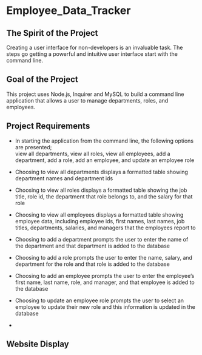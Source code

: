 # Employee_Data_Tracker

## The Spirit of the Project

Creating a user interface for non-developers is an invaluable task. The steps go getting a powerful and intuitive user interface start with the command line.

## Goal of the Project

This project uses Node.js, Inquirer and MySQL to build a command line application that allows a user to manage departments, roles, and employees.

## Project Requirements

- In starting the application from the command line, the following options are presented; <br> view all departments, view all roles, view all employees, add a department, add a role, add an employee, and update an employee role

- Choosing to view all departments displays a formatted table showing department names and department ids

- Choosing to view all roles displays a formatted table showing the job title, role id, the department that role belongs to, and the salary for that role

- Choosing to view all employees displays a formatted table showing employee data, including employee ids, first names, last names, job titles, departments, salaries, and managers that the employees report to

- Choosing to add a department prompts the user to enter the name of the department and that department is added to the database

- Choosing to add a role prompts the user to enter the name, salary, and department for the role and that role is added to the database

- Choosing to add an employee prompts the user to enter the employee’s first name, last name, role, and manager, and that employee is added to the database

- Choosing to update an employee role prompts the user to select an employee to update their new role and this information is updated in the database

-

## Website Display
